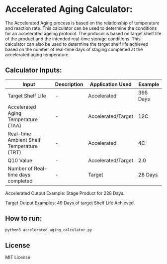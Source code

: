 # Accelerated Aging Calculator:
The Accelerated Aging process is based on the relationship of temperature and reaction rate.
This calculator can be used to determine the conditions for an accelerated ageing protocol. The protocol is based on target shelf life of the product and the intended real-time storage conditions.
This calculator can also be used to determine the target shelf life achieved based on the number of real-time days of staging completed at the accelerated aging temperature.

## Calculator Inputs:
| Input | Description | Application Used | Example |
| --- | --- | --- | ---|
| Target Shelf Life | - | Accelerated | 395 Days |
| Accelerated Aging Temperature (TAA) | - | Accelerated/Target | 12C |
| Real-time Ambient Shelf Temperature (TRT) | - | Accelerated | 4C |
| Q10 Value | - | Accelerated/Target | 2.0 |
| Number of Real-time days completed | - | Target | 28 Days |

Accelerated Output Example: Stage Product for 228 Days.

Target Output Examples: 49 Days of target Shelf Life Achieved.

## How to run:
```sh
python3 accelerated_aging_calculator.py
```

## License
MIT License